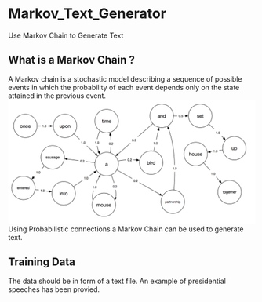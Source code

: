 # Markov_Text_Generator
Use Markov Chain to Generate Text

## What is a Markov Chain ?
A Markov chain is a stochastic model describing a sequence of possible events in which the probability of each event depends only on the state attained in the previous event.
![Diagram](assets/diagram.png)
Using Probabilistic connections a Markov Chain can be used to generate text.

## Training Data
The data should be in form of a text file. An example of presidential speeches has been provied.
